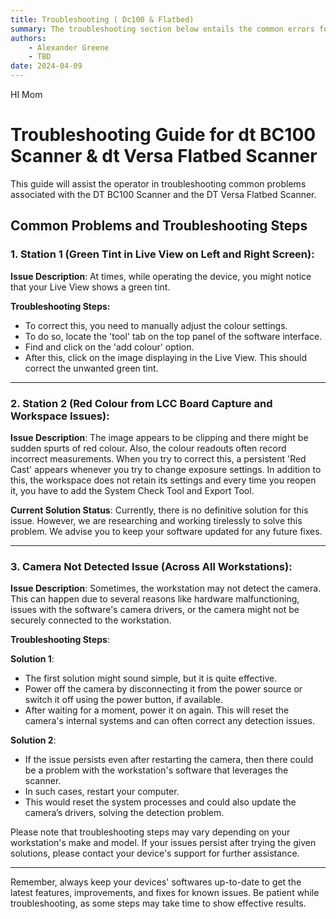```yaml
---
title: Troubleshooting ( Dc100 & Flatbed)
summary: The troubleshooting section below entails the common errors found with the above mentioned workstations and possible solutions to specific problems.
authors:
    - Alexander Greene
    - TBD
date: 2024-04-09
---
```



HI Mom
# Troubleshooting Guide for dt BC100 Scanner & dt Versa Flatbed Scanner

This guide will assist the operator in troubleshooting common problems associated with the DT BC100 Scanner and the DT Versa Flatbed Scanner.

## Common Problems and Troubleshooting Steps

### 1. Station 1 (Green Tint in Live View on Left and Right Screen):

**Issue Description**: At times, while operating the device, you might notice that your Live View shows a green tint.

**Troubleshooting Steps:**
- To correct this, you need to manually adjust the colour settings.
- To do so, locate the 'tool' tab on the top panel of the software interface.
- Find and click on the 'add colour' option.
- After this, click on the image displaying in the Live View. This should correct the unwanted green tint.

---

### 2. Station 2 (Red Colour from LCC Board Capture and Workspace Issues):

**Issue Description**: The image appears to be clipping and there might be sudden spurts of red colour. Also, the colour readouts often record incorrect measurements. When you try to correct this, a persistent 'Red Cast' appears  whenever you try to change exposure settings. In addition to this, the workspace does not retain its settings and every time you reopen it, you have to add the System Check Tool and Export Tool.

**Current Solution Status**: Currently, there is no definitive solution for this issue. However, we are researching and working tirelessly to solve this problem. We advise you to keep your software updated for any future fixes.

---

### 3. Camera Not Detected Issue (Across All Workstations):

**Issue Description**: Sometimes, the workstation may not detect the camera. This can happen due to several reasons like hardware malfunctioning, issues with the software's camera drivers, or the camera might not be securely connected to the workstation.

**Troubleshooting Steps**:

**Solution 1**:
- The first solution might sound simple, but it is quite effective.
- Power off the camera by disconnecting it from the power source or switch it off using the power button, if available.
- After waiting for a moment, power it on again. This will reset the camera's internal systems and can often correct any detection issues.

**Solution 2**:
- If the issue persists even after restarting the camera, then there could be a problem with the workstation's software that leverages the scanner.
- In such cases, restart your computer.
- This would reset the system processes and could also update the camera’s drivers, solving the detection problem.

Please note that troubleshooting steps may vary depending on your workstation's make and model. If your issues persist after trying the given solutions, please contact your device's support for further assistance.

---

Remember, always keep your devices' softwares up-to-date to get the latest features, improvements, and fixes for known issues. Be patient while troubleshooting, as some steps may take time to show effective results.

